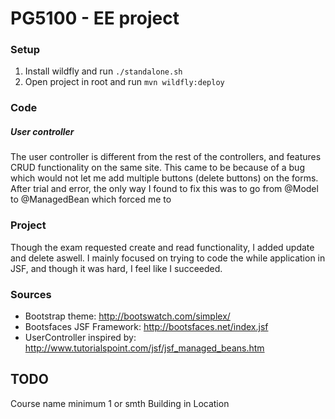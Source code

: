 # PG5100 - EE project

### Setup
1) Install wildfly and run ```./standalone.sh```<br/>
2) Open project in root and run ```mvn wildfly:deploy```

### Code
##### User controller
The user controller is different from the rest of the controllers, and features CRUD functionality on the same site. This came to be because of a bug which would not let me add multiple buttons (delete buttons) on the forms. After trial and error, the only way I found to fix this was to go from @Model to @ManagedBean which forced me to
### Project
Though the exam requested create and read functionality, I added update and delete aswell. I mainly focused on trying to code the while application in JSF, and though it was hard, I feel like I succeeded.

### Sources
- Bootstrap theme: http://bootswatch.com/simplex/
- Bootsfaces JSF Framework: http://bootsfaces.net/index.jsf
- UserController inspired by: http://www.tutorialspoint.com/jsf/jsf_managed_beans.htm


## TODO
Course name minimum 1 or smth
Building in Location

